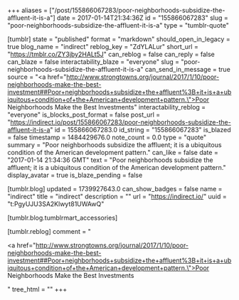 +++
aliases = ["/post/155866067283/poor-neighborhoods-subsidize-the-affluent-it-is-a"]
date = 2017-01-14T21:34:36Z
id = "155866067283"
slug = "poor-neighborhoods-subsidize-the-affluent-it-is-a"
type = "tumblr-quote"

[tumblr]
state = "published"
format = "markdown"
should_open_in_legacy = true
blog_name = "indirect"
reblog_key = "ZdYLALur"
short_url = "https://tmblr.co/ZY3jby2HALt5J"
can_reblog = false
can_reply = false
can_blaze = false
interactability_blaze = "everyone"
slug = "poor-neighborhoods-subsidize-the-affluent-it-is-a"
can_send_in_message = true
source = "<a href=\"http://www.strongtowns.org/journal/2017/1/10/poor-neighborhoods-make-the-best-investment##Poor+neighborhoods+subsidize+the+affluent%3B+it+is+a+ubiquitous+condition+of+the+American+development+pattern.\">Poor Neighborhoods Make the Best Investments</a>"
interactability_reblog = "everyone"
is_blocks_post_format = false
post_url = "https://indirect.io/post/155866067283/poor-neighborhoods-subsidize-the-affluent-it-is-a"
id = 155866067283.0
id_string = "155866067283"
is_blazed = false
timestamp = 1484429676.0
note_count = 0.0
type = "quote"
summary = "Poor neighborhoods subsidize the affluent; it is a ubiquitous condition of the American development pattern."
can_like = false
date = "2017-01-14 21:34:36 GMT"
text = "Poor neighborhoods subsidize the affluent; it is a ubiquitous condition of the American development pattern."
display_avatar = true
is_blaze_pending = false

[tumblr.blog]
updated = 1739927643.0
can_show_badges = false
name = "indirect"
title = "indirect"
description = ""
url = "https://indirect.io/"
uuid = "t:PgyUJU3SA2Klwyt81UWAwQ"

[tumblr.blog.tumblrmart_accessories]

[tumblr.reblog]
comment = "<p><a href=\"http://www.strongtowns.org/journal/2017/1/10/poor-neighborhoods-make-the-best-investment##Poor+neighborhoods+subsidize+the+affluent%3B+it+is+a+ubiquitous+condition+of+the+American+development+pattern.\">Poor Neighborhoods Make the Best Investments</a></p>"
tree_html = ""
+++
